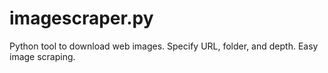 # imagescraper.py
Python tool to download web images. Specify URL, folder, and depth. Easy image scraping.
